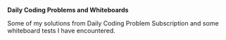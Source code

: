 **Daily Coding Problems and Whiteboards**

Some of my solutions from Daily Coding Problem Subscription and
some whiteboard tests I have encountered.